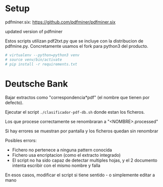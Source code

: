 
# Setup

pdfminer.six:
  https://github.com/pdfminer/pdfminer.six

  updated version of pdfminer


Estos scripts utilizan pdf2txt.py que se incluye con la distribucion de pdfmine.py. Concretamente usamos el fork para python3 del producto.

```bash
# virtualenv --python=python3 venv
# source venv/bin/activate
# pip install -r requirements.txt
```


# Deutsche Bank

Bajar extractos como "correspondencia\*pdf" (el nombre que tienen por defecto).

Ejecutar el script `./clasificador-pdf-db.sh` donde estan los ficheros.

Los que procese correctamente se renombraran a "\<NOMBRE\>.processed"

Si hay errores se muestran por pantalla y los ficheros quedan sin renombrar

Posibles errors:

- Fichero no pertenece a ninguna pattern conocida
- Fichero usa encriptacion (como el extracto integrado)
- El script no ha sido capaz de detectar multiples hojas, y el 2 documento intenta escribir con el mismo nombre y falla

En esos casos, modificar el script si tiene sentido - o simplemente editar a mano
